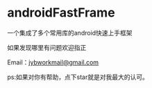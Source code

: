 # androidFastFrame

一个集成了多个常用库的android快速上手框架

如果发现哪里有问题欢迎指正

Email：jybworkmail@gmail.com

ps:如果对你有帮助，点下star就是对我最大的认可。

 
